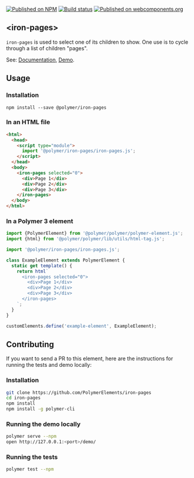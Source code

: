 [![Published on NPM](https://img.shields.io/npm/v/@polymer/iron-pages.svg)](https://www.npmjs.com/package/@polymer/iron-pages)
[![Build status](https://travis-ci.org/PolymerElements/iron-pages.svg?branch=master)](https://travis-ci.org/PolymerElements/iron-pages)
[![Published on webcomponents.org](https://img.shields.io/badge/webcomponents.org-published-blue.svg)](https://webcomponents.org/element/@polymer/iron-pages)

## &lt;iron-pages&gt;

`iron-pages` is used to select one of its children to show. One use is to cycle
through a list of children "pages".

See: [Documentation](https://www.webcomponents.org/element/@polymer/iron-pages),
  [Demo](https://www.webcomponents.org/element/@polymer/iron-pages/demo/demo/index.html).

## Usage

### Installation

```
npm install --save @polymer/iron-pages
```

### In an HTML file

```html
<html>
  <head>
    <script type="module">
      import '@polymer/iron-pages/iron-pages.js';
    </script>
  </head>
  <body>
    <iron-pages selected="0">
      <div>Page 1</div>
      <div>Page 2</div>
      <div>Page 3</div>
    </iron-pages>
  </body>
</html>
```

### In a Polymer 3 element

```js
import {PolymerElement} from '@polymer/polymer/polymer-element.js';
import {html} from '@polymer/polymer/lib/utils/html-tag.js';

import '@polymer/iron-pages/iron-pages.js';

class ExampleElement extends PolymerElement {
  static get template() {
    return html`
      <iron-pages selected="0">
        <div>Page 1</div>
        <div>Page 2</div>
        <div>Page 3</div>
      </iron-pages>
    `;
  }
}

customElements.define('example-element', ExampleElement);
```

## Contributing

If you want to send a PR to this element, here are the instructions for running
the tests and demo locally:

### Installation

```sh
git clone https://github.com/PolymerElements/iron-pages
cd iron-pages
npm install
npm install -g polymer-cli
```

### Running the demo locally

```sh
polymer serve --npm
open http://127.0.0.1:<port>/demo/
```

### Running the tests

```sh
polymer test --npm
```
